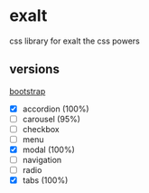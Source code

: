 # exalt
css library for exalt the css powers

## versions

[bootstrap](https://github.com/kazelsama/exalt/tree/bootstrap)
- [x] accordion (100%)
- [ ] carousel (95%)
- [ ] checkbox
- [ ] menu
- [x] modal (100%)
- [ ] navigation
- [ ] radio
- [x] tabs (100%)
